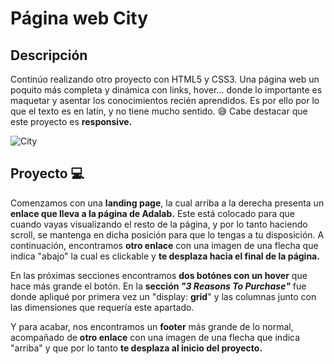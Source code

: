 # Página web City

## Descripción 

Continúo realizando otro proyecto con HTML5 y CSS3. Una página web un poquito más completa y dinámica con links, hover... donde lo importante es maquetar y asentar los conocimientos recién aprendidos. Es por ello por lo que el texto es en latín, y no tiene mucho sentido. 😅 Cabe destacar que este proyecto es **responsive.**

![City](https://user-images.githubusercontent.com/113979188/216955945-269f960f-fc25-4b75-b4f2-62eaa80ce350.gif)

## Proyecto 💻

Comenzamos con una **landing page**, la cual arriba a la derecha presenta un **enlace que lleva a la página de Adalab.** Este está colocado para que cuando vayas visualizando el resto de la página, y por lo tanto haciendo scroll, se mantenga en dicha posición para que lo tengas a tu disposición. A continuación, encontramos **otro enlace** con una imagen de una flecha que indica "abajo" la cual es clickable y **te desplaza hacia el final de la página.** 

En las próximas secciones encontramos **dos botónes con un hover** que hace más grande el botón. En la **sección *"3 Reasons To Purchase"*** fue donde apliqué por primera vez un "display: **grid**" y las columnas junto con las dimensiones que requería este apartado. 

Y para acabar, nos encontramos un **footer** más grande de lo normal, acompañado de **otro enlace** con una imagen de una flecha que indica "arriba" y que por lo tanto **te desplaza al inicio del proyecto.**
